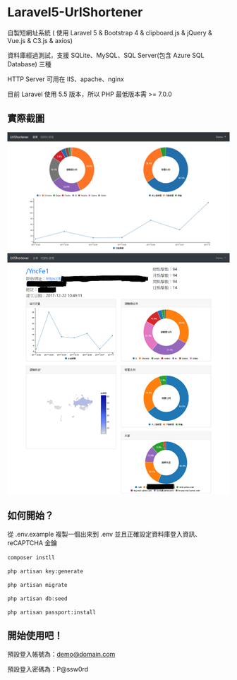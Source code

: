# Laravel5-UrlShortener
自製短網址系統 ( 使用 Laravel 5 &amp; Bootstrap 4 & clipboard.js & jQuery & Vue.js & C3.js & axios)

資料庫經過測試，支援 SQLite、MySQL、SQL Server(包含 Azure SQL Database) 三種

HTTP Server 可用在 IIS、apache、nginx

目前 Laravel 使用 5.5 版本，所以 PHP 最低版本需 >= 7.0.0

## 實際截圖

![image](https://github.com/chenwei791129/Laravel5-UrlShortener/blob/master/screenshots/homedemo.png)
![image](https://github.com/chenwei791129/Laravel5-UrlShortener/blob/master/screenshots/UrlShortener-demo.png)

## 如何開始？

從 .env.example 複製一個出來到 .env 並且正確設定資料庫登入資訊、reCAPTCHA 金鑰

`composer instll`

`php artisan key:generate`

`php artisan migrate`

`php artisan db:seed`

`php artisan passport:install`

## 開始使用吧！
預設登入帳號為：demo@domain.com

預設登入密碼為：P@ssw0rd

